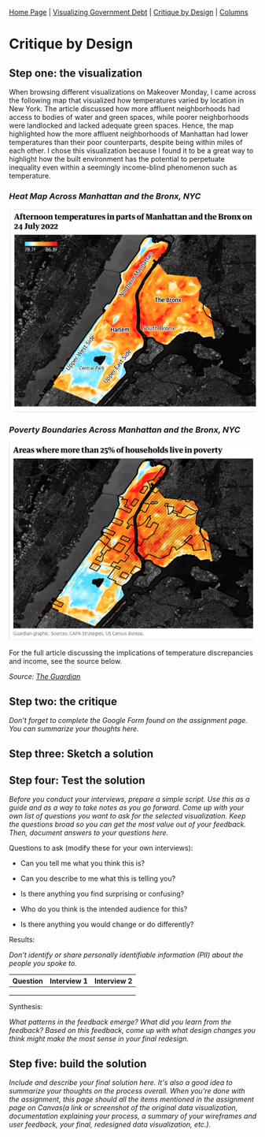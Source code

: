 [Home Page](https://bbennyhb.github.io/Bryan-HB-Projects/) | [Visualizing Government Debt](visualizing-government-debt) | [Critique by Design](Critique-by-design) | [Columns](https://www.dailycal.org/users/profile/bryan%20hernandez%20benitez/) 

# Critique by Design 

## Step one: the visualization

When browsing different visualizations on Makeover Monday, I came across the following map that visualized how temperatures varied by location in New York. The article discussed how more affluent neighborhoods had access to bodies of water and green spaces, while poorer neighborhoods were landlocked and lacked adequate green spaces. Hence, the map highlighted how the more affluent neighborhoods of Manhattan had lower temperatures than their poor counterparts, despite being within miles of each other. I chose this visualization because I found it to be a great way to highlight how the built environment has the potential to perpetuate inequality even within a seemingly income-blind phenomenon such as temperature.


### _Heat Map Across Manhattan and the Bronx, NYC_
![heat_map](heat_map.jpg)




### _Poverty Boundaries Across Manhattan and the Bronx, NYC_
![poverty_map](poverty_map.jpg)



For the full article discussing the implications of temperature discrepancies and income, see the source below.

_Source: [The Guardian](https://www.theguardian.com/us-news/2022/sep/07/new-york-heat-deaths-map-inequality)_


## Step two: the critique
_Don't forget to complete the Google Form found on the assignment page.  You can summarize your thoughts here._

## Step three: Sketch a solution

## Step four: Test the solution

_Before you conduct your interviews, prepare a simple script. Use this as a guide and as a way to take notes as you go forward. Come up with your own list of questions you want to ask for the selected visualization. 
Keep the questions broad so you can get the most value out of your feedback. Then, document answers to your questions here._

Questions to ask (modify these for your own interviews): 

- Can you tell me what you think this is?

- Can you describe to me what this is telling you?

- Is there anything you find surprising or confusing?

- Who do you think is the intended audience for this?

- Is there anything you would change or do differently?

Results: 

_Don't identify or share personally identifiable information (PII) about the people you spoke to._



| Question | Interview 1 | Interview 2 |
|----------|-------------|-------------|
|          |             |             |
|          |             |             |
|          |             |             |



Synthesis: 

_What patterns in the feedback emerge?  What did you learn from the feedback?  Based on this feedback, come up with what design changes you think might make the most sense in your final redesign._

## Step five: build the solution

_Include and describe your final solution here. It's also a good idea to summarize your thoughts on the process overall. 
When you're done with the assignment, this page should all the items mentioned in the assignment page on Canvas(a link or screenshot of the original data visualization, 
documentation explaining your process, a summary of your wireframes and user feedback, your final, redesigned data visualization, etc.)._

